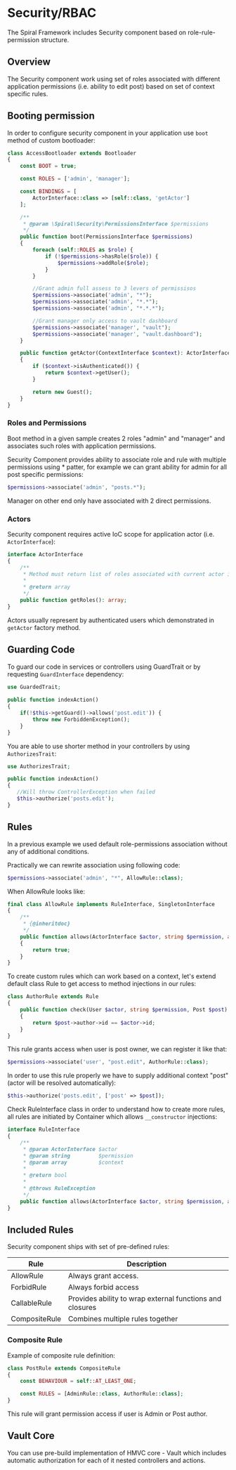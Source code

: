 # Security/RBAC
The Spiral Framework includes Security component based on role-rule-permission structure.

## Overview
The Security component work using set of roles associated with different application permissions (i.e. ability to edit post) based on set of context specific rules.
 
## Booting permission
In order to configure security component in your application use `boot` method of custom bootloader:

```php
class AccessBootloader extends Bootloader
{
    const BOOT = true;

    const ROLES = ['admin', 'manager'];

    const BINDINGS = [
        ActorInterface::class => [self::class, 'getActor']
    ];

    /**
     * @param \Spiral\Security\PermissionsInterface $permissions
     */
    public function boot(PermissionsInterface $permissions)
    {
        foreach (self::ROLES as $role) {
            if (!$permissions->hasRole($role)) {
                $permissions->addRole($role);
            }
        }

        //Grant admin full assess to 3 levers of permissisos
        $permissions->associate('admin', "*");
        $permissions->associate('admin', "*.*");
        $permissions->associate('admin', "*.*.*");

        //Grant manager only access to vault dashboard 
        $permissions->associate('manager', "vault");
        $permissions->associate('manager', "vault.dashboard");
    }

    public function getActor(ContextInterface $context): ActorInterface
    {
        if ($context->isAuthenticated()) {
            return $context->getUser();
        }

        return new Guest();
    }
}
```

### Roles and Permissions
Boot method in a given sample creates 2 roles "admin" and "manager" and associates such roles with application permissions.

Security Component provides ability to associate role and rule with multiple permissions using * patter, for example we can grant ability for admin for all post specific permissions:

```php
$permissions->associate('admin', "posts.*");
```

Manager on other end only have associated with 2 direct permissions.

### Actors
Security component requires active IoC scope for application actor (i.e. `ActorInterface`):

```php
interface ActorInterface
{
    /**
     * Method must return list of roles associated with current actor is a form of array.
     *
     * @return array
     */
    public function getRoles(): array;
}
```

Actors usually represent by authenticated users which demonstrated in `getActor` factory method. 

## Guarding Code
To guard our code in services or controllers using GuardTrait or by requesting `GuardInterface` dependency:

```php
use GuardedTrait;
    
public function indexAction()
{
    if(!$this->getGuard()->allows('post.edit')) {
        throw new ForbiddenException();
    }
}

```

You are able to use shorter method in your controllers by using `AuthorizesTrait`:

```php
use AuthorizesTrait;

public function indexAction()
{
   //Will throw ControllerException when failed
   $this->authorize('posts.edit');
}
```

## Rules
In a previous example we used default role-permissions association without any of additional conditions.

Practically we can rewrite association using following code:

```php
$permissions->associate('admin', "*", AllowRule::class);
```

When AllowRule looks like:

```php
final class AllowRule implements RuleInterface, SingletonInterface
{
    /**
     * {@inheritdoc}
     */
    public function allows(ActorInterface $actor, string $permission, array $context): bool
    {
        return true;
    }
}
```

To create custom rules which can work based on a context, let's extend default class Rule to get access to method injections in our rules:

```php
class AuthorRule extends Rule
{
    public function check(User $actor, string $permission, Post $post)
    {
        return $post->author->id == $actor->id;
    }
}
```

This rule grants access when user is post owner, we can register it like that:

```php
$permissions->associate('user', "post.edit", AuthorRule::class);
```

In order to use this rule properly we have to supply additional context "post" (actor will be resolved automatically):

```php    
$this->authorize('posts.edit', ['post' => $post]);
```

Check RuleInterface class in order to understand how to create more rules, all rules are initiated by Container which allows `__constructor` injections:

```php
interface RuleInterface
{
    /**
     * @param ActorInterface $actor
     * @param string         $permission
     * @param array          $context
     *
     * @return bool
     *
     * @throws RuleException
     */
    public function allows(ActorInterface $actor, string $permission, array $context): bool;
}
```

## Included Rules
Security component ships with set of pre-defined rules:

Rule          | Description
---           | ---
AllowRule     | Always grant access.
ForbidRule    | Always forbid access
CallableRule  | Provides ability to wrap external functions and closures
CompositeRule | Combines multiple rules together

### Composite Rule
Example of composite rule definition:

```php
class PostRule extends CompositeRule
{
    const BEHAVIOUR = self::AT_LEAST_ONE;

    const RULES = [AdminRule::class, AuthorRule::class];
}
```

This rule will grant permission access if user is Admin or Post author.

## Vault Core
You can use pre-build implementation of HMVC core - Vault which includes automatic authorization for each of it nested controllers and actions.